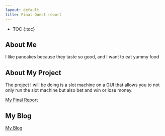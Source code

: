 ```yaml
---
layout: default
title: Final Quest report
---
```


* TOC
{:toc}

## About Me

I like pancakes because they taste so good, and I want to eat yummy food

## About My Project

The project I will be doing is a slot machine on a GUI that allows you to not only run the slot machine but also bet and win or lose money.

[My Final Report](files/finalreport.pdf)

## My Blog

[My Blog](blog.html)
